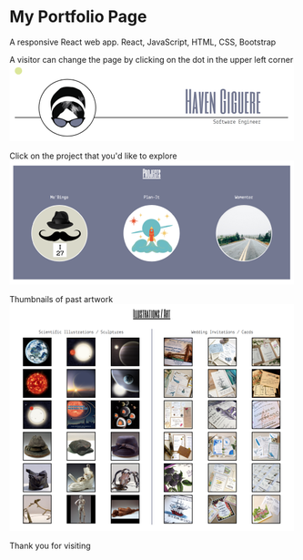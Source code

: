 <h1>My Portfolio Page </h1>

A responsive React web app. React, JavaScript, HTML, CSS, Bootstrap


A visitor can change the page by clicking on the dot in the upper left corner
![alt text](src/images/screenShoot-Title.png "Logo Image")

Click on the project that you'd like to explore
![alt text](src/images/screenShot-projects.png "Projects Image")


Thumbnails of past artwork
![alt text](src/images/screenShot-illustrations.png "Projects Image")


Thank you for visiting